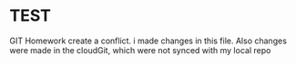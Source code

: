# TEST
GIT Homework
create a conflict. i made changes in this file. Also changes were made in the cloudGit, which were not synced with my local repo